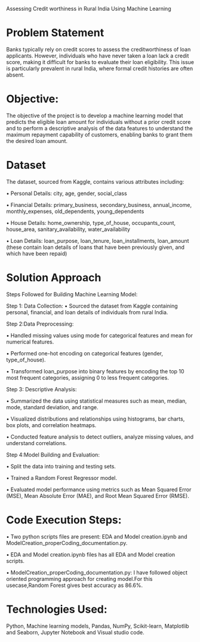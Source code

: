 Assessing Credit worthiness in Rural India Using Machine Learning
# Problem Statement
Banks typically rely on credit scores to assess the creditworthiness of loan applicants. However, individuals who have never taken a loan lack a credit score, making it difficult for banks to evaluate their loan eligibility. This issue is particularly prevalent in rural India, where formal credit histories are often absent.
    
# Objective: 
The objective of the project is to develop a machine learning model that predicts the eligible loan amount for individuals without a prior credit score and to perform a descriptive analysis of the data features to understand the maximum repayment capability of customers, enabling banks to grant them the desired loan amount.

# Dataset
The dataset, sourced from Kaggle, contains various attributes including:

•   Personal Details: city, age, gender, social_class

•   Financial Details: primary_business, secondary_business, annual_income, monthly_expenses, old_dependents, young_dependents

•   House Details: home_ownership, type_of_house, occupants_count, house_area, sanitary_availability, water_availability

•   Loan Details: loan_purpose, loan_tenure, loan_installments, loan_amount (these contain loan details of loans that have been previously given, and which have been repaid)

# Solution Approach
Steps Followed for Building Machine Learning Model:

Step 1: Data Collection:
•  Sourced the dataset from Kaggle containing personal, financial, and loan details of individuals from rural India.

Step 2:Data Preprocessing:

•	Handled missing values using mode for categorical features and mean for numerical features.

•	Performed one-hot encoding on categorical features (gender, type_of_house).

•	Transformed loan_purpose into binary features by encoding the top 10 most frequent categories, assigning 0 to less frequent categories.

Step 3: Descriptive Analysis:

•	Summarized the data using statistical measures such as mean, median, mode, standard deviation, and range.

•	Visualized distributions and relationships using histograms, bar charts, box plots, and correlation heatmaps.

•	Conducted feature analysis to detect outliers, analyze missing values, and understand correlations.

Step 4:Model Building and Evaluation:

•	Split the data into training and testing sets.

•	Trained a Random Forest Regressor model.

•	Evaluated model performance using metrics such as Mean Squared Error (MSE), Mean Absolute Error (MAE), and Root Mean Squared Error (RMSE).
 
 
# Code Execution Steps:
•   Two python scripts files are present: EDA and Model creation.ipynb and ModelCreation_properCoding_documentation.py.

•   EDA and Model creation.ipynb files has all EDA and Model creation scripts.

•   ModelCreation_properCoding_documentation.py: I have followed object oriented programming approach for creating model.For this usecase,Random Forest gives best accuracy as 86.6%.

# Technologies Used:
Python, Machine learning models, Pandas, NumPy, Scikit-learn, Matplotlib and Seaborn, Jupyter Notebook and Visual studio code.

